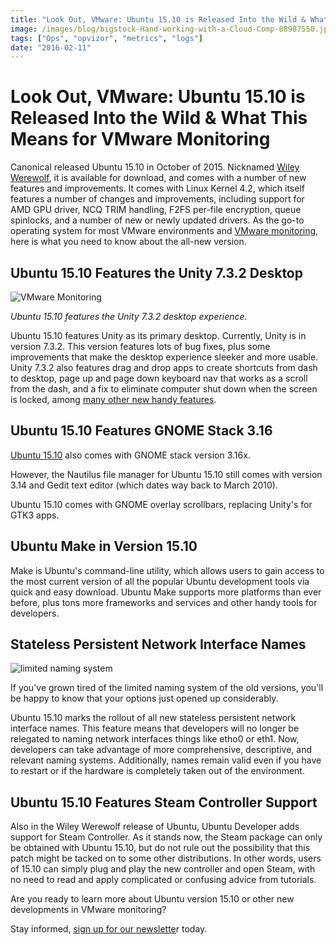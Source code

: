 ```yaml
---
title: "Look Out, VMware: Ubuntu 15.10 is Released Into the Wild & What This Means for VMware Monitoring"
image: /images/blog/bigstock-Hand-working-with-a-Cloud-Comp-88987550.jpg
tags: ["Ops", "opvizor", "metrics", "logs"]
date: "2016-02-11"
---
```


# Look Out, VMware: Ubuntu 15.10 is Released Into the Wild & What This Means for VMware Monitoring

Canonical released Ubuntu 15.10 in October of 2015. Nicknamed [Wiley Werewolf](http://www.zdnet.com/article/the-wily-werewolf-ubuntu-15-10-is-unleashed/), it is available for download, and comes with a number of new features and improvements. It comes with Linux Kernel 4.2, which itself features a number of changes and improvements, including support for AMD GPU driver, NCQ TRIM handling, F2FS per-file encryption, queue spinlocks, and a number of new or newly updated drivers. As the go-to operating system for most VMware environments and [VMware monitoring](https://help.ubuntu.com/community/VMware), here is what you need to know about the all-new version.

## Ubuntu 15.10 Features the Unity 7.3.2 Desktop

![VMware Monitoring](/images/blog/bigstock-Hand-working-with-a-Cloud-Comp-88987550.jpg)

_Ubuntu 15.10 features the Unity 7.3.2 desktop experience._

Ubuntu 15.10 features Unity as its primary desktop. Currently, Unity is in version 7.3.2. This version features lots of bug fixes, plus some improvements that make the desktop experience sleeker and more usable. Unity 7.3.2 also features drag and drop apps to create shortcuts from dash to desktop, page up and page down keyboard nav that works as a scroll from the dash, and a fix to eliminate computer shut down when the screen is locked, among [many other new handy features](https://launchpad.net/unity/+milestone/7.3.2).

## Ubuntu 15.10 Features GNOME Stack 3.16 

[Ubuntu 15.10](https://insights.ubuntu.com/2015/10/22/whats-new-in-ubuntu-15-10-desktop-and-devices/) also comes with GNOME stack version 3.16x. 

However, the Nautilus file manager for Ubuntu 15.10 still comes with version 3.14 and Gedit text editor (which dates way back to March 2010). 

Ubuntu 15.10 comes with GNOME overlay scrollbars, replacing Unity's for GTK3 apps.

## Ubuntu Make in Version 15.10

Make is Ubuntu's command-line utility, which allows users to gain access to the most current version of all the popular Ubuntu development tools via quick and easy download. Ubuntu Make supports more platforms than ever before, plus tons more frameworks and services and other handy tools for developers.

## Stateless Persistent Network Interface Names

![limited naming system](/images/blog/bigstock-Group-of-business-people-appla-61714730.jpg)

If you've grown tired of the limited naming system of the old versions, you'll be happy to know that your options just opened up considerably.

Ubuntu 15.10 marks the rollout of all new stateless persistent network interface names. This feature means that developers will no longer be relegated to naming network interfaces things like etho0 or eth1. Now, developers can take advantage of more comprehensive, descriptive, and relevant naming systems. Additionally, names remain valid even if you have to restart or if the hardware is completely taken out of the environment.

## Ubuntu 15.10 Features Steam Controller Support

Also in the Wiley Werewolf release of Ubuntu, Ubuntu Developer adds support for Steam Controller. As it stands now, the Steam package can only be obtained with Ubuntu 15.10, but do not rule out the possibility that this patch might be tacked on to some other distributions. In other words, users of 15.10 can simply plug and play the new controller and open Steam, with no need to read and apply complicated or confusing advice from tutorials.

Are you ready to learn more about Ubuntu version 15.10 or other new developments in VMware monitoring? 

Stay informed, [sign up for our newslette](http://opvizor.us6.list-manage.com/subscribe?u=5e67b89e18341af0e8844b002&id=1e918cd24e)r today.
